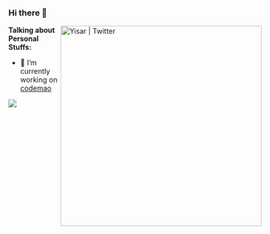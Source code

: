 ### Hi there 👋
<img align="right" alt="Yisar | Twitter" width="400px" src="https://media.giphy.com/media/SWoSkN6DxTszqIKEqv/giphy.gif" />

**Talking about Personal Stuffs:**

- 👨 I’m currently working on [codemao](https://www.codemao.cn/)

<img align="center" src="https://github-readme-stats.vercel.app/api?username=Peroluo&show_icons=true&icon_color=CE1D2D&text_color=718096&bg_color=ffffff&hide_title=true" /> 

